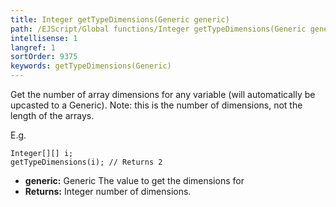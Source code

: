 ```yaml
---
title: Integer getTypeDimensions(Generic generic)
path: /EJScript/Global functions/Integer getTypeDimensions(Generic generic)
intellisense: 1
langref: 1
sortOrder: 9375
keywords: getTypeDimensions(Generic)
---
```



Get the number of array dimensions for any variable (will automatically be upcasted to a Generic). Note: this is the number of dimensions, not the length of the arrays.


E.g.

    Integer[][] i;
    getTypeDimensions(i); // Returns 2
    



* **generic:** Generic The value to get the dimensions for
* **Returns:** Integer number of dimensions.



